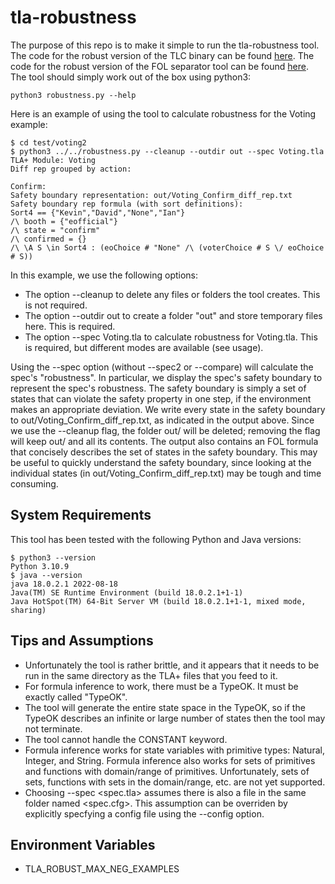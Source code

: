# tla-robustness

The purpose of this repo is to make it simple to run the tla-robustness tool.
The code for the robust version of the TLC binary can be found <a href="https://github.com/iandardik/tlaplus">here</a>.
The code for the robust version of the FOL separator tool can be found <a href="https://github.com/iandardik/folseparators-tla">here</a>.
The tool should simply work out of the box using python3:
```
python3 robustness.py --help
```

Here is an example of using the tool to calculate robustness for the Voting example:
```
$ cd test/voting2
$ python3 ../../robustness.py --cleanup --outdir out --spec Voting.tla
TLA+ Module: Voting
Diff rep grouped by action:

Confirm:
Safety boundary representation: out/Voting_Confirm_diff_rep.txt
Safety boundary rep formula (with sort definitions):
Sort4 == {"Kevin","David","None","Ian"}
/\ booth = {"eofficial"}
/\ state = "confirm"
/\ confirmed = {}
/\ \A S \in Sort4 : (eoChoice # "None" /\ (voterChoice # S \/ eoChoice # S))
```

In this example, we use the following options:
- The option --cleanup to delete any files or folders the tool creates. This is not required.
- The option --outdir out to create a folder "out" and store temporary files here. This is required.
- The option --spec Voting.tla to calculate robustness for Voting.tla. This is required, but different modes are available (see usage).

Using the --spec option (without --spec2 or --compare) will calculate the spec's "robustness".
In particular, we display the spec's safety boundary to represent the spec's robustness.
The safety boundary is simply a set of states that can violate the safety property in one step, if the environment makes an appropriate deviation.
We write every state in the safety boundary to out/Voting_Confirm_diff_rep.txt, as indicated in the output above.
Since we use the --cleanup flag, the folder out/ will be deleted; removing the flag will keep out/ and all its contents.
The output also contains an FOL formula that concisely describes the set of states in the safety boundary.
This may be useful to quickly understand the safety boundary, since looking at the individual states (in out/Voting_Confirm_diff_rep.txt) may be tough and time consuming.


## System Requirements
This tool has been tested with the following Python and Java versions:
```
$ python3 --version
Python 3.10.9
$ java --version
java 18.0.2.1 2022-08-18
Java(TM) SE Runtime Environment (build 18.0.2.1+1-1)
Java HotSpot(TM) 64-Bit Server VM (build 18.0.2.1+1-1, mixed mode, sharing)
```


## Tips and Assumptions
- Unfortunately the tool is rather brittle, and it appears that it needs to be run in the same directory as the TLA+ files that you feed to it.
- For formula inference to work, there must be a TypeOK. It must be exactly called "TypeOK".
- The tool will generate the entire state space in the TypeOK, so if the TypeOK describes an infinite or large number of states then the tool may not terminate.
- The tool cannot handle the CONSTANT keyword.
- Formula inference works for state variables with primitive types: Natural, Integer, and String.
Formula inference also works for sets of primitives and functions with domain/range of primitives.
Unfortunately, sets of sets, functions with sets in the domain/range, etc. are not yet supported.
- Choosing --spec <spec.tla> assumes there is also a file in the same folder named <spec.cfg>.
This assumption can be overriden by explicitly specfying a config file using the --config option.


## Environment Variables
- TLA_ROBUST_MAX_NEG_EXAMPLES
